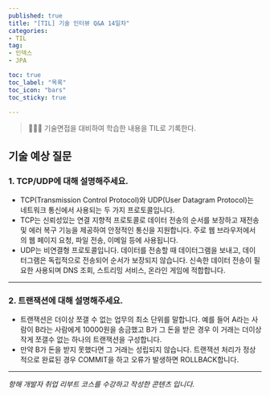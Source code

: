 ```yaml
---
published: true
title: "[TIL] 기술 인터뷰 Q&A 14일차"
categories: 
- TIL
tag:
- 인덱스
- JPA

toc: true
toc_label: "목록"
toc_icon: "bars"
toc_sticky: true

---
```

> 👩🏻‍💻 기술면접을 대비하여 학습한 내용을 TIL로 기록한다.

## 기술 예상 질문
### 1. TCP/UDP에 대해 설명해주세요.

* TCP(Transmission Control Protocol)와 UDP(User Datagram Protocol)는 네트워크 통신에서 사용되는 두 가지 프로토콜입니다.
* TCP는 신뢰성있는 연결 지향적 프로토콜로 데이터 전송의 순서를 보장하고 재전송 및 에러 복구 기능을 제공하여 안정적인 통신을 지원합니다. 주로 웹 브라우저에서의 웹 페이지 요청, 파일 전송, 이메일 등에 사용됩니다.
* UDP는 비연결형 프로토콜입니다. 데이터를 전송할 때 데이터그램을 보내고, 데이터그램은 독립적으로 전송되어 순서가 보장되지 않습니다. 신속한 데이터 전송이 필요한 사용되며 DNS 조회, 스트리밍 서비스, 온라인 게임에 적합합니다.

---

### 2. 트랜잭션에 대해 설명해주세요.

* 트랜잭션은 더이상 쪼갤 수 없는 업무의 최소 단위를 말합니다. 예를 들어 A라는 사람이 B라는 사람에게 10000원을 송금했고 B가 그 돈을 받은 경우 이 거래는 더이상 작게 쪼갤수 없는 하나의 트랜잭션을 구성합니다. 
* 만약 B가 돈을 받지 못했다면 그 거래는 성립되지 않습니다. 트랜잭션 처리가 정상적으로 완료된 경우 COMMIT을 하고 오류가 발생하면 ROLLBACK합니다.

---

_항해 개발자 취업 리부트 코스를 수강하고 작성한 콘텐츠 입니다._